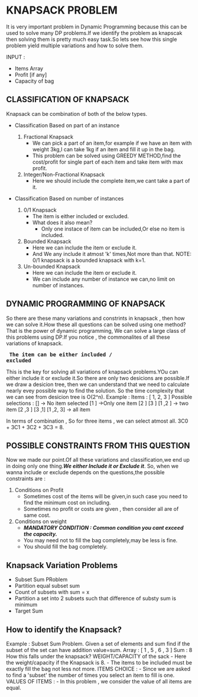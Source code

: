 
# KNAPSACK PROBLEM

It is very important problem in Dynamic Programming because this can be used to solve many DP problems.If we identify the problem as knapscak then solving them is pretty much easy task.So lets see how this single problem yield multiple variations and how to solve them.
  
INPUT :

- Items Array
- Profit [if any]
- Capacity of bag
  
## CLASSIFICATION OF KNAPSACK

Knapsack can be combination of both of the below types.

- Classification Based on part of an instance
    1. Fractional Knapsack
        - We can pick a part of an item,for example if we have an item with weight 3kg,I can take 1kg if an item and fill it up in the bag.
        - This problem can be solved using GREEDY METHOD,find the cost/profit for single part of each item and take item with max profit.
    2. Integer/Non-Fractional Knapsack
        - Here we should include the complete item,we cant take a part of it.

- Classification Based on number of instances
  1. 0/1 Knapsack
      - The item is either included or excluded.
      - What does it also mean?
        - Only one instace of item can be included,Or else no item is included.
  2. Bounded Knapsack
     - Here we can include the item or exclude it.
     - And We any include it atmost 'k' times,Not more than that.
          NOTE: 0/1 knapsack is a bounded knapsack with k=1.
  3. Un-bounded Knapsack
      - Here we can include the item or exclude it.
      - We can include any number of instance we can,no limit on number of instances.

## DYNAMIC PROGRAMMING OF KNAPSACK

So there are these many variations and constrints in knapsack , then how we can solve it.How these all questions can be solved using one method?
That is the power of dynamic programming, We can solve a large class of this problems using DP.If you notice , the commonalites of all these variations of knapsack.
    <pre><b> The item can be either included / excluded </b></pre>

This is the key for solving all variations of knapsack problems.YOu can either include it or exclude it.So there are only two desicions are possible.If we draw
a desicion tree, then we can understand that we need to calculate nearly evey possible way to find the solution.
So the time complexity that we can see from desicion tree is O(2^n).
Example : Items : [ 1, 2, 3 ]
Possible selections :
[] -> No item selected
[1 ] ->Only one item
[2 ]
[3 ]
[1 ,2 ] -> two item
[2 ,3 ]
[3 ,1]
[1 ,2, 3] -> all item

In terms of combination ,
So for three items , we can select atmost all.
3C0 + 3C1 + 3C2 + 3C3 = 8.

## POSSIBLE CONSTRAINTS FROM THIS QUESTION

Now we made our point.Of all these variations and classification,we end up in doing only one thing.***We either Include it or Exclude it***. So, when we wanna include or exclude depends on the questions,the possible constraints are :

1. Conditions on Profit
    - Sometimes cost of the items will be given,in such case you need to find the minimum cost on including.
    - Sometimes no profit or costs are given , then consider all are of same cost.
2. Conditions on weight
    - ***MANDATORY CONDITION : Common condition you cant exceed the capacity.***
    - You may need not to fill the bag completely,may be less is fine.
    - You should fill the bag completely.

## Knapsack Variation Problems

- Subset Sum PRoblem
- Partition equal subset sum
- Count of subsets with sum = x
- Partition a set into 2 subsets such that difference of substy sum is minimum
- Target Sum

## How to identify the Knapsack?

Example : Subset Sum Problem.
    Given a set of elements and sum find if the subset of the set can have addition value=sum.
    Array : [ 1 , 5 , 6 , 3 ]
    Sum   : 8
How this falls under the knapsack?
    WEIGHT/CAPACITY of the sack
    - Here the weight/capacity if the Knapsack is 8.
    - The items to be included must be exactly fill the bag not less not more.
    ITEMS CHOICE :
    - Since we are asked to find a 'subset' the number of times you select an item to fill is one.
    VALUES OF ITEMS :
    - In this problem , we consider the value of all items are equal.
